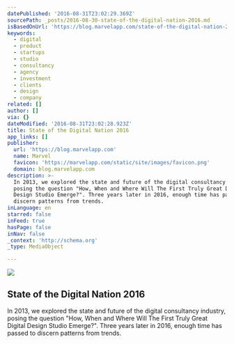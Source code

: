 ```yaml
---
datePublished: '2016-08-31T23:02:29.369Z'
sourcePath: _posts/2016-08-30-state-of-the-digital-nation-2016.md
isBasedOnUrl: 'https://blog.marvelapp.com/state-of-the-digital-nation-2016/'
keywords:
  - digital
  - product
  - startups
  - studio
  - consultancy
  - agency
  - investment
  - clients
  - design
  - company
related: []
author: []
via: {}
dateModified: '2016-08-31T23:02:28.923Z'
title: State of the Digital Nation 2016
app_links: []
publisher:
  url: 'https://blog.marvelapp.com'
  name: Marvel
  favicon: 'https://marvelapp.com/static/site/images/favicon.png'
  domain: blog.marvelapp.com
description: >-
  In 2013, we explored the state and future of the digital consultancy industry,
  posing the question "How, When and Where Will The First Truly Great Digital
  Design Studio Emerge?". Three years later in 2016, enough time has passed to
  discern patterns from trends.
inLanguage: en
starred: false
inFeed: true
hasPage: false
inNav: false
_context: 'http://schema.org'
_type: MediaObject

---
```

<article style=""><img src="https://imgflo.herokuapp.com/graph/vahj1ThiexotieMo/4dd9ed1312b639db40b7ad2f46f89910/croprotate.jpg?cropheight=627&amp;cropwidth=1265&amp;degrees=0&amp;input=https%3A%2F%2Fs3-us-west-2.amazonaws.com%2Fthe-grid-img%2Fp%2F7583a1c32c12f8c7bd3116694ba17061b296550d.jpg&amp;x=0&amp;y=0" /><h1>State of the Digital Nation 2016</h1><p>In 2013, we explored the state and future of the digital consultancy industry, posing the question "How, When and Where Will The First Truly Great Digital Design Studio Emerge?". Three years later in 2016, enough time has passed to discern patterns from trends.</p></article>